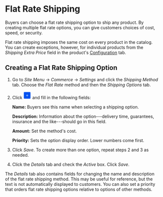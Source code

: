 # Flat Rate Shipping [](id=fixed-shipping-method)

Buyers can choose a flat rate shipping option to ship any product. By creating
multiple flat rate options, you can give customers choices of cost, speed, or
security.

Flat rate shipping imposes the same cost on every product in the catalog. You
can create exceptions, however, for individual products from the *Shipping Extra
Price* field in the product's
[Configuration](/web/liferay-emporio/documentation/-/knowledge_base/1-0/configuration#shipping)
tab.

## Creating a Flat Rate Shipping Option [](id=creating-a-flat-rate-shipping-option)

1.  Go to *Site Menu* &rarr; *Commerce* &rarr; *Settings* and click the
    *Shipping Method* tab. Choose the *Flat Rate* method and then the *Shipping
    Options* tab.

2.  Click ![Add](../../images/icon-add.png) and fill in the following fields:

    **Name:** Buyers see this name when selecting a shipping option.

    **Description:** Information about the option---delivery time, guarantees,
    insurance and the like---should go in this field.

    **Amount:** Set the method's cost.

    **Priority:** Sets the option display order. Lower numbers come first.

3.  Click *Save*. To create more than one option, repeat steps 2 and 3 as
    needed.

4.  Click the *Details* tab and check the *Active* box. Click *Save*.

The *Details* tab also contains fields for changing the name and description of
the flat rate shipping method. This may be useful for reference, but the text is
not automatically displayed to customers. You can also set a priority that
orders flat rate shipping options relative to options of other methods. 
